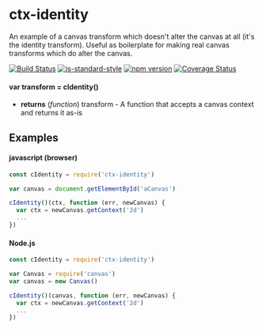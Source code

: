 # ctx-identity

An example of a canvas transform which doesn't alter the canvas at all (it's the identity transform). Useful as boilerplate for making real canvas transforms which do alter the canvas.

<!-- VDOC.badges travis; standard; npm; coveralls -->
<!-- DON'T EDIT THIS SECTION (including comments), INSTEAD RE-RUN `vdoc` TO UPDATE -->
[![Build Status](https://travis-ci.org/vigour-io/ctx-identity.svg?branch=master)](https://travis-ci.org/vigour-io/ctx-identity)
[![js-standard-style](https://img.shields.io/badge/code%20style-standard-brightgreen.svg)](http://standardjs.com/)
[![npm version](https://badge.fury.io/js/ctx-identity.svg)](https://badge.fury.io/js/ctx-identity)
[![Coverage Status](https://coveralls.io/repos/github/vigour-io/ctx-identity/badge.svg?branch=master)](https://coveralls.io/github/vigour-io/ctx-identity?branch=master)

<!-- VDOC END -->

<!-- VDOC.jsdoc cIdentity -->
<!-- DON'T EDIT THIS SECTION (including comments), INSTEAD RE-RUN `vdoc` TO UPDATE -->
#### var transform = cIdentity()
- **returns** (*function*) transform - A function that accepts a canvas context and returns it as-is

<!-- VDOC END -->

## Examples

#### javascript (browser)
```javascript
const cIdentity = require('ctx-identity')

var canvas = document.getElementById('aCanvas')

cIdentity()(ctx, function (err, newCanvas) {
  var ctx = newCanvas.getContext('2d')
  ...
})
```

#### Node.js
```javascript
const cIdentity = require('ctx-identity')

var Canvas = require('canvas')
var canvas = new Canvas()

cIdentity()(canvas, function (err, newCanvas) {
  var ctx = newCanvas.getContext('2d')
  ...
})
```
